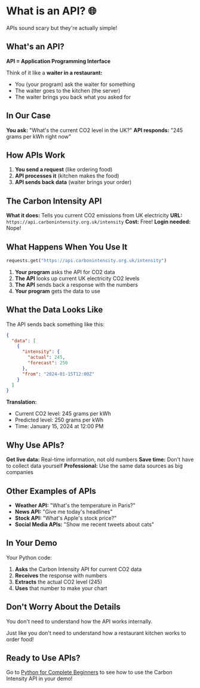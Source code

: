 # What is an API? 🌐

APIs sound scary but they're actually simple!

## What's an API?

**API = Application Programming Interface**

Think of it like a **waiter in a restaurant:**
- You (your program) ask the waiter for something
- The waiter goes to the kitchen (the server)
- The waiter brings you back what you asked for

## In Our Case

**You ask:** "What's the current CO2 level in the UK?"
**API responds:** "245 grams per kWh right now"

## How APIs Work

1. **You send a request** (like ordering food)
2. **API processes it** (kitchen makes the food)  
3. **API sends back data** (waiter brings your order)

## The Carbon Intensity API

**What it does:** Tells you current CO2 emissions from UK electricity
**URL:** `https://api.carbonintensity.org.uk/intensity`
**Cost:** Free!
**Login needed:** Nope!

## What Happens When You Use It

```python
requests.get("https://api.carbonintensity.org.uk/intensity")
```

1. **Your program** asks the API for CO2 data
2. **The API** looks up current UK electricity CO2 levels  
3. **The API** sends back a response with the numbers
4. **Your program** gets the data to use

## What the Data Looks Like

The API sends back something like this:
```json
{
  "data": [
    {
      "intensity": {
        "actual": 245,
        "forecast": 250
      },
      "from": "2024-01-15T12:00Z"
    }
  ]
}
```

**Translation:**
- Current CO2 level: 245 grams per kWh
- Predicted level: 250 grams per kWh
- Time: January 15, 2024 at 12:00 PM

## Why Use APIs?

**Get live data:** Real-time information, not old numbers
**Save time:** Don't have to collect data yourself
**Professional:** Use the same data sources as big companies

## Other Examples of APIs

- **Weather API:** "What's the temperature in Paris?"
- **News API:** "Give me today's headlines"
- **Stock API:** "What's Apple's stock price?"
- **Social Media APIs:** "Show me recent tweets about cats"

## In Your Demo

Your Python code:
1. **Asks** the Carbon Intensity API for current CO2 data
2. **Receives** the response with numbers
3. **Extracts** the actual CO2 level (245)
4. **Uses** that number to make your chart

## Don't Worry About the Details

You don't need to understand how the API works internally.

Just like you don't need to understand how a restaurant kitchen works to order food!

## Ready to Use APIs?

Go to [Python for Complete Beginners](python_basics.md) to see how to use the Carbon Intensity API in your demo!